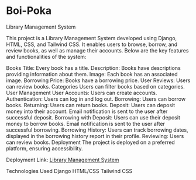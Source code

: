 # Boi-Poka
Library Management System

This project is a Library Management System developed using Django, HTML, CSS, and Tailwind CSS. It enables users to browse, borrow, and review books, as well as manage their accounts. Below are the key features and functionalities of the system:

Books
Title: Every book has a title.
Description: Books have descriptions providing information about them.
Image: Each book has an associated image.
Borrowing Price: Books have a borrowing price.
User Reviews: Users can review books.
Categories
Users can filter books based on categories.
User Management
User Accounts: Users can create accounts.
Authentication: Users can log in and log out.
Borrowing: Users can borrow books.
Returning: Users can return books.
Deposit: Users can deposit money into their account.
Email notification is sent to the user after successful deposit.
Borrowing with Deposit: Users can use their deposit money to borrow books.
Email notification is sent to the user after successful borrowing.
Borrowing History: Users can track borrowing dates, displayed in the borrowing history report in their profile.
Reviewing: Users can review books.
Deployment
The project is deployed on a preferred platform, ensuring accessibility.


Deployment Link: [Library Management System](https://boi-poka.onrender.com/)

Technologies Used
Django
HTML/CSS
Tailwind CSS